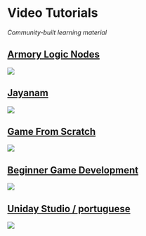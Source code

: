 # Video Tutorials

*Community-built learning material*

## [Armory Logic Nodes](https://www.youtube.com/playlist?list=PLCRDzlGnyXOOCrpCXlkezMTj9GTa7B0zu)

[![](http://img.youtube.com/vi/i1MXcC8BCiw/0.jpg)](http://www.youtube.com/watch?v=i1MXcC8BCiw "")

## [Jayanam](https://www.youtube.com/playlist?list=PLboXykqtm8dyWWJ2UkC_8jRpDN4zW1s52)

[![](http://img.youtube.com/vi/JcLBfb6EBhA/0.jpg)](http://www.youtube.com/watch?v=JcLBfb6EBhA "")

## [Game From Scratch](https://www.youtube.com/playlist?list=PLS9MbmO_ssyCROCpMk98E_Pf7fgMCm5-n)

[![](http://img.youtube.com/vi/xf21jJPIC-c/0.jpg)](http://www.youtube.com/watch?v=xf21jJPIC-c "")

## [Beginner Game Development](https://www.youtube.com/playlist?list=PLEji91IwVP3sNAMr2h8bLH9TokLcNxpzj)

[![](http://img.youtube.com/vi/b39aC6vN2Lo/0.jpg)](http://www.youtube.com/watch?v=b39aC6vN2Lo "")

## [Uniday Studio / portuguese](https://www.youtube.com/playlist?list=PLkei3LlusC-GUZBiDEg6NcrOHVq99fIcP)

[![](http://img.youtube.com/vi/Hqd4sfraIO8/0.jpg)](http://www.youtube.com/watch?v=Hqd4sfraIO8 "")
